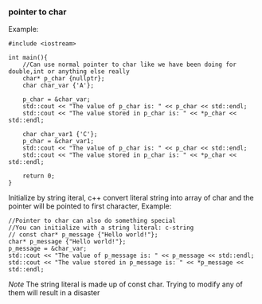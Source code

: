 ### pointer to char

Example:

	#include <iostream>

	int main(){
		//Can use normal pointer to char like we have been doing for double,int or anything else really
		char* p_char {nullptr};
		char char_var {'A'};

		p_char = &char_var;
		std::cout << "The value of p_char is: " << p_char << std::endl;
		std::cout << "The value stored in p_char is: " << *p_char << std::endl;

		char char_var1 {'C'};
		p_char = &char_var1;
		std::cout << "The value of p_char is: " << p_char << std::endl;
		std::cout << "The value stored in p_char is: " << *p_char << std::endl;

		return 0;
	}

Initialize by string iteral, c++ convert literal string into array of char and the pointer will be pointed to first character, Example:

	//Pointer to char can also do something special
	//You can initialize with a string literal: c-string
	// const char* p_message {"Hello world!"};
	char* p_message {"Hello world!"};
	p_message = &char_var;
	std::cout << "The value of p_message is: " << p_message << std::endl;
	std::cout << "The value stored in p_message is: " << *p_message << std::endl;

*Note* The string literal is made up of const char. Trying to modify any of them will result in a disaster

